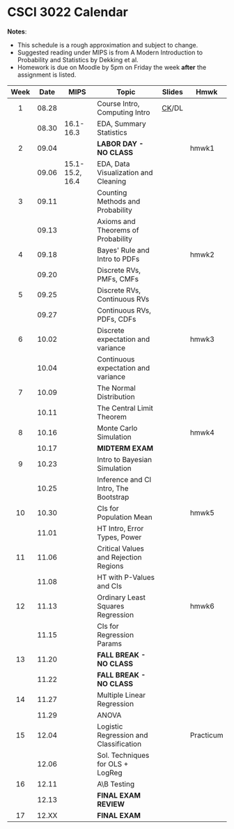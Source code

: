 # CSCI 3022 Calendar

**Notes**:
- This schedule is a rough approximation and subject to change.
- Suggested reading under MIPS is from A Modern Introduction to Probability and Statistics by Dekking et al. 
- Homework is due on Moodle by 5pm on Friday the week **after** the assignment is listed. 

|Week	| Date 		   | MIPS                 |         Topic             	           | Slides       | Hmwk  	  | 
|:-----:|:------------:| ---------------------|----------------------------------------|--------------|-----------|
|1      | 08.28        |                      |  Course Intro, Computing Intro 	 	   |	[CK](https://goo.gl/JmqTbf)/DL	|	| 
|       | 08.30        | 16.1-16.3            |  EDA, Summary Statistics 			   |			    |			| 
|2      | 09.04        |                      |  **LABOR DAY - NO CLASS**              |			    |	hmwk1	| 
|       | 09.06        | 15.1-15.2, 16.4      |  EDA, Data Visualization and Cleaning  |			    |			| 
|3      | 09.11        |                      |  Counting Methods and Probability      |			    |			| 
|       | 09.13        |                      |  Axioms and Theorems of Probability    |			    |			| 
|4      | 09.18        |                      |  Bayes' Rule and Intro to PDFs		   |                |	hmwk2	| 
|       | 09.20        |                      |  Discrete RVs, PMFs, CMFs              |			    |			| 
|5      | 09.25        |                      |  Discrete RVs, Continuous RVs		   |			    |			| 
|       | 09.27        |                      |  Continuous RVs, PDFs, CDFs            |			    |			| 
|6      | 10.02        |                      |  Discrete expectation and variance     |			    |	hmwk3	| 
|       | 10.04        |                      |  Continuous expectation and variance   |				| 			|
|7      | 10.09        |                      |  The Normal Distribution               |			    |			| 
|       | 10.11        |                      |  The Central Limit Theorem             |			    |			| 
|8      | 10.16        |                      |  Monte Carlo Simulation                |			    |	hmwk4	| 
|       | 10.17        |                      |  **MIDTERM EXAM**                      |			    |			| 
|9      | 10.23        |                      |  Intro to Bayesian Simulation          |			    |			| 
|       | 10.25        |                      |  Inference and CI Intro, The Bootstrap | 		        |			| 
|10     | 10.30        |                      |  CIs for Population Mean               |			    |	hmwk5	| 
|       | 11.01        |                      |  HT Intro, Error Types, Power          |			    |			| 
|11     | 11.06        |                      |  Critical Values and Rejection Regions |			    |			| 
|       | 11.08        |                      |  HT with P-Values and CIs              |			    |			| 
|12     | 11.13        |                      |  Ordinary Least Squares Regression     |			    |	hmwk6	| 
|       | 11.15        |                      |  CIs for Regression Params             |			    |			| 
|13     | 11.20        |                      |  **FALL BREAK - NO CLASS**             |			    |			| 
|       | 11.22        |                      |  **FALL BREAK - NO CLASS**             |			    |			| 
|14     | 11.27        |                      |  Multiple Linear Regression            |			    |			| 
|       | 11.29        |                      |  ANOVA    							   |			    |			| 
|15     | 12.04        |                      |  Logistic Regression and Classification|			    | Practicum	| 
|       | 12.06        |                      |  Sol. Techniques for OLS + LogReg      |			    |			| 
|16     | 12.11        |                      |  A\B Testing					       |			    |			| 
|       | 12.13        |                      |  **FINAL EXAM REVIEW**                 |			    |			| 
|17     | 12.XX        |                      |  **FINAL EXAM**                        |			    |			| 
